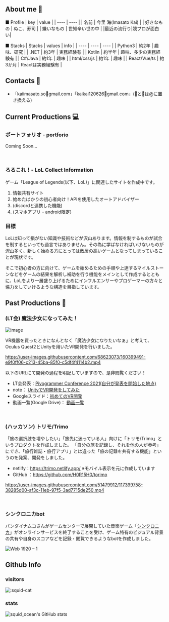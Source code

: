 ## About me 🦑

■ Profile
|  key  |  value  |
| ---- | ---- |
| 名前 |  今里 海(Imasato Kai) |
| 好きなもの | ぬこ、寿司 |
| 嫌いなもの | 世知辛い世の中 |
|最近の流行り|競プロが面白い|

■ Stacks
|  Stacks  |  values  | info |
| ---- | ---- | ---- |
| Python3 | 約2年 | 趣味、研究 |
| .NET | 約3年 | 実務経験有 |
| Kotlin | 約半年 | 趣味、多少の実務経験有 |
| C#/Java | 約1年 | 趣味 |
| html/css/js | 約1年 | 趣味 |
| React/Vue/ts | 約3か月 | Reactは実務経験有 |


## Contacts 👀
- 「kaiimasato.so🦑gmail.com」「kaikai120626🐙gmail.com」(🦑と🐙は@に置き換える)

## Current Productions 💻

### ポートフォリオ - portforio
Coming Soon...

<br>

### ろるこれ！-   LoL Collect Information

ゲーム「League of Legends(以下、LoL)」に関連したサイトを作成中です。

1. 情報共有サイト
2. 始めたばかりの初心者向け！APIを使用したオートアドバイザー
3. (discordと連携した機能)
4. (スマホアプリ - android限定)

### 目標
LoLは知って損がない知識や技術などが沢山あります。情報を制するものが試合を制するといっても過言ではありません。その為に学ばなければいけないものが沢山多く、新しく始める方にとっては敷居の高いゲームとなってしまっていることが現状です。

そこで初心者の方に向けて、ゲームを始めるための手順や上達するマイルストーンなどをゲームの結果を解析し補助を行う機能をメインとして作成するとともに、LoLをより一層盛り上げるためにインフルエンサーやプロゲーマーの方々と協力をしていけるような構造を目指しています。

## Past Productions 📖

### (LT会) 魔法少女になってみた！
![image](https://user-images.githubusercontent.com/68623073/160399033-44eaa460-2eb1-460e-a162-0fac66b6caa0.png)

VR機器を買ったときになんとなく「魔法少女になりたいなぁ」と考えて、Oculus Quest2とUnityを用いたVR開発を行いました。

https://user-images.githubusercontent.com/68623073/160399491-e9f0ff06-c213-45ba-85f0-c5df4f4114b2.mp4

以下のURLにて開発の過程を明記していますので、是非閲覧ください！

- LT会発表：[Piyogrammer Conference 2021(自分が発表を開始した地点)](https://youtu.be/z_J--PMg2_c?t=6917)
- note： [UnityでVR開発をしてみた](https://note.com/squid_ocean/n/n740f85bea17d)
- Googleスライド：[初めてのVR開発](https://docs.google.com/presentation/d/1iy1DHQlk4Hh9Fb6KzNaMnNB-pUuaPSaT/edit?usp=sharing&ouid=108479982270572372767&rtpof=true&sd=true)
- 動画一覧(Google Drive)： [動画一覧](https://drive.google.com/drive/folders/1FpOI4v4bU3a63isDlKiReJ_4dq1rroXJ?usp=sharing)

<br>

### (ハッカソン) トリモ/Trimo
「旅の選択肢を増やしたい」「旅先に迷っている人」向けに「トリモ/Trimo」というプロダクトを作成しました。
「自分の旅を記録し、それを他の人が参考」にでき、「旅行雑誌・旅行アプリ」とは違った「旅の記録を共有する機能」というのを発案、開発をしました。

- netlify：https://trimo.netlify.app/    ※モバイル表示を元に作成しています
- GitHub ：https://github.com/H0R15H0/torimo

https://user-images.githubusercontent.com/51479912/117399758-38285d00-af3c-11eb-97f5-3ad7715de250.mp4

<br>

### シンクロニカbot
バンダイナムコさんがゲームセンターで展開していた音楽ゲーム「[シンクロニカ](https://bandainamco-am.co.jp/am/vg/Synchronica/)」がオンラインサービスを終了することを受け、ゲーム特有のビジュアル背景の共有や自身のスコアなどを記録・閲覧できるようなbotを作成しました。

![Web 1920 – 1](https://user-images.githubusercontent.com/68623073/160403548-6353053f-88bf-43ce-829e-206bed43e83e.png)


## Github Info 

### visitors

  ![:squid-cat](https://count.getloli.com/get/@:squid-cat?theme=rule34)
  
### stats

  ![squid_ocean's GitHub stats](https://github-readme-stats.vercel.app/api?username=squid-cat&show_icons=true&theme=radical)
